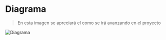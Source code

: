  # Diagrama 
> En esta imagen se apreciará el como se irá avanzando en el proyecto

![Diagrama]((https://github.com/Johann-28/Backend-JJVA/blob/main/WebapiCelulares/Diagrama.png))
